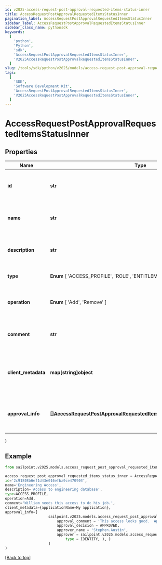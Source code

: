 ```yaml
---
id: v2025-access-request-post-approval-requested-items-status-inner
title: AccessRequestPostApprovalRequestedItemsStatusInner
pagination_label: AccessRequestPostApprovalRequestedItemsStatusInner
sidebar_label: AccessRequestPostApprovalRequestedItemsStatusInner
sidebar_class_name: pythonsdk
keywords:
  [
    'python',
    'Python',
    'sdk',
    'AccessRequestPostApprovalRequestedItemsStatusInner',
    'V2025AccessRequestPostApprovalRequestedItemsStatusInner',
  ]
slug: /tools/sdk/python/v2025/models/access-request-post-approval-requested-items-status-inner
tags:
  [
    'SDK',
    'Software Development Kit',
    'AccessRequestPostApprovalRequestedItemsStatusInner',
    'V2025AccessRequestPostApprovalRequestedItemsStatusInner',
  ]
---
```


# AccessRequestPostApprovalRequestedItemsStatusInner

## Properties

| Name | Type | Description | Notes |
| --- | --- | --- | --- |
| **id** | **str** | The unique ID of the access item being requested. | [required] |
| **name** | **str** | The human friendly name of the access item. | [required] |
| **description** | **str** | Detailed description of the access item. | [optional] |
| **type** | **Enum** [ 'ACCESS_PROFILE', 'ROLE', 'ENTITLEMENT' ] | The type of access item. | [required] |
| **operation** | **Enum** [ 'Add', 'Remove' ] | The action to perform on the access item. | [required] |
| **comment** | **str** | A comment from the identity requesting the access. | [optional] |
| **client_metadata** | **map[string]object** | Additional customer defined metadata about the access item. | [optional] |
| **approval_info** | [**[]AccessRequestPostApprovalRequestedItemsStatusInnerApprovalInfoInner**](access-request-post-approval-requested-items-status-inner-approval-info-inner) | A list of one or more approvers for the access request. | [required] |

}

## Example

```python
from sailpoint.v2025.models.access_request_post_approval_requested_items_status_inner import AccessRequestPostApprovalRequestedItemsStatusInner

access_request_post_approval_requested_items_status_inner = AccessRequestPostApprovalRequestedItemsStatusInner(
id='2c91808b6ef1d43e016efba0ce470904',
name='Engineering Access',
description='Access to engineering database',
type=ACCESS_PROFILE,
operation=Add,
comment='William needs this access to do his job.',
client_metadata={applicationName=My application},
approval_info=[
                    sailpoint.v2025.models.access_request_post_approval_requested_items_status_inner_approval_info_inner.AccessRequestPostApproval_requestedItemsStatus_inner_approvalInfo_inner(
                        approval_comment = 'This access looks good.  Approved.',
                        approval_decision = APPROVED,
                        approver_name = 'Stephen.Austin',
                        approver = sailpoint.v2025.models.access_request_post_approval_requested_items_status_inner_approval_info_inner_approver.AccessRequestPostApproval_requestedItemsStatus_inner_approvalInfo_inner_approver(
                            type = IDENTITY, ), )
                    ]
)

```

[[Back to top]](#)
